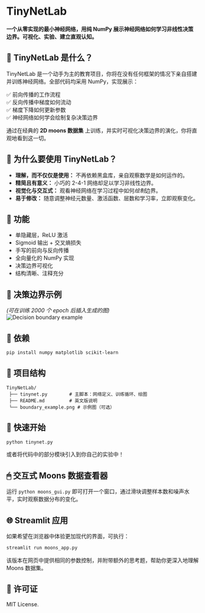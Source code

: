 # TinyNetLab

**一个从零实现的最小神经网络，用纯 NumPy 展示神经网络如何学习非线性决策边界。可视化、实验、建立直观认知。**

## 🌟 TinyNetLab 是什么？

TinyNetLab 是一个动手为主的教育项目，你将在没有任何框架的情况下亲自搭建并训练神经网络。全部代码均采用 NumPy，实现展示：

✅ 前向传播的工作流程  
✅ 反向传播中梯度如何流动  
✅ 梯度下降如何更新参数  
✅ 神经网络如何学会绘制复杂决策边界

通过在经典的 **2D moons 数据集** 上训练，并实时可视化决策边界的演化，你将直观地看到这一切。

## 🧠 为什么要使用 TinyNetLab？

* **理解，而不仅仅是使用：** 不再依赖黑盒库，亲自观察数学是如何运作的。
* **精简且有意义：** 小巧的 2-4-1 网络却足以学习非线性边界。
* **视觉化与交互式：** 观看神经网络在学习过程中如何*绘制*边界。
* **易于修改：** 随意调整神经元数量、激活函数、层数和学习率，立即观察变化。

## 🚀 功能

* 单隐藏层，ReLU 激活
* Sigmoid 输出 + 交叉熵损失
* 手写的前向与反向传播
* 全向量化的 NumPy 实现
* 决策边界可视化
* 结构清晰、注释充分

## 🎨 决策边界示例

*(可在训练 2000 个 epoch 后插入生成的图)*  
![Decision boundary example](../boundary_example.png)

## 🔧 依赖

```bash
pip install numpy matplotlib scikit-learn
```

## 📂 项目结构

```
TinyNetLab/
 ├── tinynet.py        # 主脚本：网络定义、训练循环、绘图
 ├── README.md         # 英文版说明
 └── boundary_example.png # 示例图（可选）
```

## 🌱 快速开始

```bash
python tinynet.py
```

或者将代码中的部分模块引入到你自己的实验中！

## 🖱 交互式 Moons 数据查看器

运行 `python moons_gui.py` 即可打开一个窗口，通过滑块调整样本数和噪声水平，实时观察数据分布的变化。

## 🌐 Streamlit 应用

如果希望在浏览器中体验更加现代的界面，可执行：

```bash
streamlit run moons_app.py
```

该版本在网页中提供相同的参数控制，并附带额外的思考题，帮助你更深入地理解 Moons 数据集。

## 📌 许可证

MIT License.
